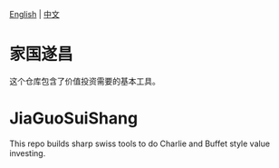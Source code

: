 [English](#english) | [中文](#中文)

<a name="中文"></a>
# 家国遂昌 

这个仓库包含了价值投资需要的基本工具。

<a name="english"></a>
# JiaGuoSuiShang

This repo builds sharp swiss tools to do Charlie and Buffet style value investing.
